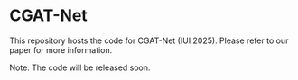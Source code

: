 # CGAT-Net
This repository hosts the code for CGAT-Net (IUI 2025). Please refer to our paper for more information.

Note: The code will be released soon.
